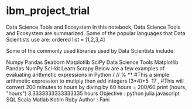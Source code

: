 # ibm_project_trial
Data Science Tools and Ecosystem
In this notebook, Data Science Tools and Ecosystem are summarized.
Some of the popular languages that Data Scientists use are: ordered list = [1,2,3,4]

Some of the commonly used libraries used by Data Scientists include:

Numpy
Pandas
Seaborn
Matplotlib
SciPy
Data Science Tools
Matplotlib
Pandas
NumPy
Sci-kit Learn
Scrapy
Below are a few examples of evaluating arithmetic expressions in Python
/ // % **
#This a simple arithmetic expression to mutiply then add integers
(3*4)+5
​
17
,
#This will convert 200 minutes to hours by diving by 60
hours = 200/60
print (hours, "hours") 
3.3333333333333335 hours
Objective :
    python
    julia
    javascript
    SQL
    Scala
    Matlab
    Kotlin
    Ruby
Author : Fani
​
